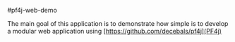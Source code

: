 #pf4j-web-demo

The main goal of this application is to demonstrate how simple is to develop a modular web application using [https://github.com/decebals/pf4j](PF4j)
